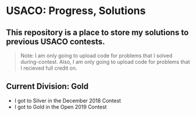 # USACO: Progress, Solutions
## This repository is a place to store my solutions to previous USACO contests.
> Note: I am only going to upload code for problems that I solved during-contest.
> Also, I am only going to upload code for problems that I recieved full credit on.
## Current Division: Gold
* I got to Silver in the December 2018 Contest
* I got to Gold in the Open 2019 Contest
